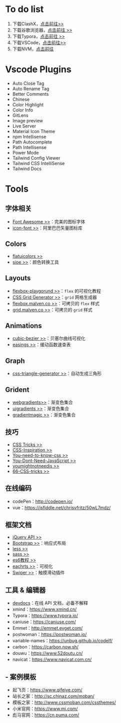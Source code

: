 # To do list

1. 下载ClashX，[点击前往>>](https://github.com/githubvpn007/ClashX)
2. 下载谷歌浏览器，[点击前往 >>](https://www.google.com/intl/zh-CN/chrome/)
3. 下载Typora，[点击前往 >>](https://www.typoraio.cn/)
4. 下载VSCode，[点击前往>>](https://code.visualstudio.com/Download)
5. 下载NVM，[点击前往](https://github.com/nvm-sh/nvm)

# Vscode Plugins

- Auto Close Tag
- Auto Rename Tag
- Better Comments
- Chinese
- Color Highlight
- Color Info
- GitLens
- Image preview
- Live Server
- Material Icon Theme
- npm Intellisense
- Path Autocomplete
- Path Intellisense
- Power Mode
- Tailwind Config Viewer
- Tailwind CSS IntelliSense
- Tailwind Docs

# Tools

## 字体相关

- [Font Awesome >>](http://www.bootcss.com/p/font-awesome/)：完美的图标字体
- [icon-font >>](http://www.iconfont.cn/)：阿里巴巴矢量图标库

## Colors

- [flatuicolors >>](https://flatuicolors.com/)
- [sioe >>](https://www.sioe.cn/yingyong/yanse-rgb-16/)：颜色转换工具

## Layouts

- [flexbox-playgorund >>](https://codepen.io/enxaneta/pen/adLPwv)：`flex` 的可视化教程
- [CSS Grid Generator >>](https://cssgrid-generator.netlify.com/)：`grid` 网格生成器
- [flexbox.malven.co >>](http://flexbox.malven.co/)：可拷贝的 `flex` 样式
- [grid.malven.co >>](http://grid.malven.co/)：可拷贝的 `grid` 样式

## Animations

- [cubic-bezier >>](https://cubic-bezier.com/)：贝塞尔曲线可视化
- [easings >>](https://easings.net/)：缓动函数速查表

## Graph

- [css-triangle-generator >>](http://apps.eky.hk/css-triangle-generator/)：自动生成三角形

## Grident

- [webgradients>>](https://webgradients.com/)：渐变色集合
- [uigradients >>](https://uigradients.com/)：渐变色集合
- [gradientmagic >>](https://www.gradientmagic.com/)：渐变色集合

## 技巧

- [CSS Tricks >>](https://qishaoxuan.github.io/css_tricks/)
- [CSS-Inspiration >>](https://chokcoco.github.io/CSS-Inspiration)
- [You-need-to-know-css >>](https://lhammer.cn/You-need-to-know-css/#/zh-cn/)
- [You-Dont-Need-JavaScript >>](https://github.com/you-dont-need/You-Dont-Need-JavaScript)
- [youmightnotneedjs >>](http://youmightnotneedjs.com/)
- [66-CSS-tricks >>](https://juejin.im/post/5d4d0ec651882549594e7293)

## 在线编码

- codePen：http://codepen.io/
- vue：https://jsfiddle.net/chrisvfritz/50wL7mdz/

## 框架文档

- [jQuery API >>](http://jquery.cuishifeng.cn/)
- [Bootstrap >>](http://bootstrap.evget.com/)：响应式布局
- [less >>](http://lesscss.cn/)
- [sass >>](http://www.w3cplus.com/sassguide/syntax.html)
- [es6教程 >>](http://es6.ruanyifeng.com/)
- [eachrts >>](http://echarts.baidu.com/index.html)：可视化
- [Swiper >>](https://www.swiper.com.cn/)：触摸滑动插件

## 工具 & 编辑器

- [devdocs](https://devdocs.io/)：在线 API 文档，必备不解释
- xmind：https://www.xmind.cn/
- Typora：https://www.typora.io/
- caniuse：https://caniuse.com/
- Emmet：http://emmet.evget.com/
- postwoman：https://postwoman.io/
- variable-names：<https://unbug.github.io/codelf/>
- carbon：<https://carbon.now.sh/>
- douwu：https://www.52doutu.cn/
- navicat：https://www.navicat.com.cn/

## - 案例模板

- 起飞页：https://www.qifeiye.com/
- 站长之家：http://sc.chinaz.com/moban/
- 模板之家：http://www.cssmoban.com/cssthemes/
- 小米官网：https://www.mi.com/
- 彪马官网：https://cn.puma.com/
